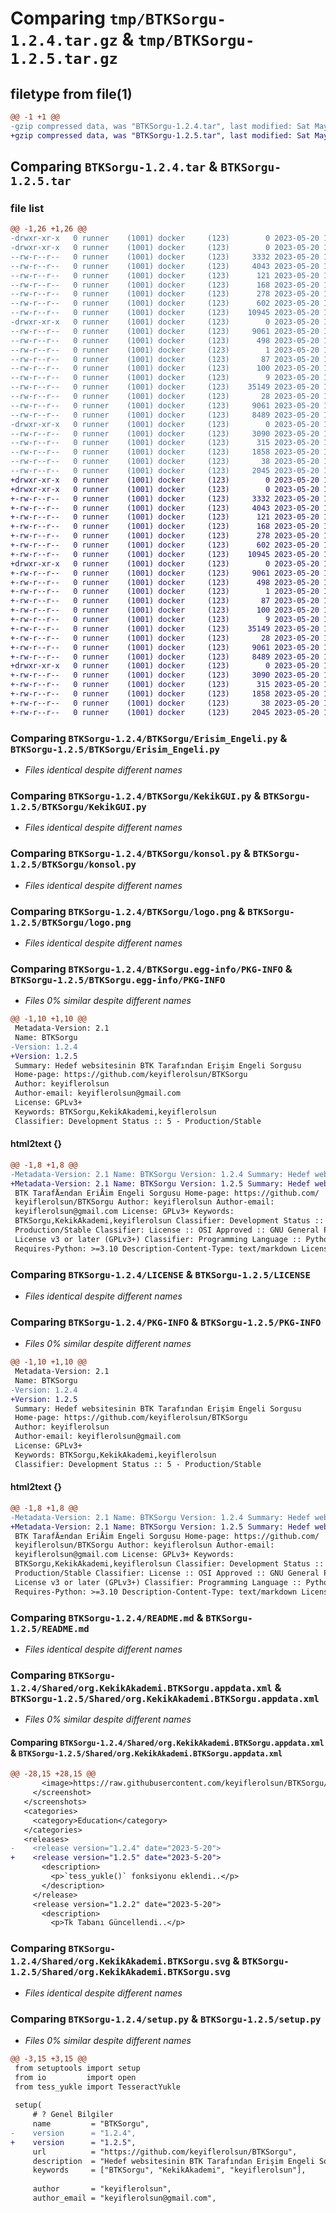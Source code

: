 # Comparing `tmp/BTKSorgu-1.2.4.tar.gz` & `tmp/BTKSorgu-1.2.5.tar.gz`

## filetype from file(1)

```diff
@@ -1 +1 @@
-gzip compressed data, was "BTKSorgu-1.2.4.tar", last modified: Sat May 20 18:52:06 2023, max compression
+gzip compressed data, was "BTKSorgu-1.2.5.tar", last modified: Sat May 20 18:55:06 2023, max compression
```

## Comparing `BTKSorgu-1.2.4.tar` & `BTKSorgu-1.2.5.tar`

### file list

```diff
@@ -1,26 +1,26 @@
-drwxr-xr-x   0 runner    (1001) docker     (123)        0 2023-05-20 18:52:06.793984 BTKSorgu-1.2.4/
-drwxr-xr-x   0 runner    (1001) docker     (123)        0 2023-05-20 18:52:06.793984 BTKSorgu-1.2.4/BTKSorgu/
--rw-r--r--   0 runner    (1001) docker     (123)     3332 2023-05-20 18:51:20.000000 BTKSorgu-1.2.4/BTKSorgu/Erisim_Engeli.py
--rw-r--r--   0 runner    (1001) docker     (123)     4043 2023-05-20 18:51:20.000000 BTKSorgu-1.2.4/BTKSorgu/KekikGUI.py
--rw-r--r--   0 runner    (1001) docker     (123)      121 2023-05-20 18:51:20.000000 BTKSorgu-1.2.4/BTKSorgu/__init__.py
--rw-r--r--   0 runner    (1001) docker     (123)      168 2023-05-20 18:51:20.000000 BTKSorgu-1.2.4/BTKSorgu/arayuz.py
--rw-r--r--   0 runner    (1001) docker     (123)      278 2023-05-20 18:51:20.000000 BTKSorgu-1.2.4/BTKSorgu/ekstra.py
--rw-r--r--   0 runner    (1001) docker     (123)      602 2023-05-20 18:51:20.000000 BTKSorgu-1.2.4/BTKSorgu/konsol.py
--rw-r--r--   0 runner    (1001) docker     (123)    10945 2023-05-20 18:51:20.000000 BTKSorgu-1.2.4/BTKSorgu/logo.png
-drwxr-xr-x   0 runner    (1001) docker     (123)        0 2023-05-20 18:52:06.793984 BTKSorgu-1.2.4/BTKSorgu.egg-info/
--rw-r--r--   0 runner    (1001) docker     (123)     9061 2023-05-20 18:51:45.000000 BTKSorgu-1.2.4/BTKSorgu.egg-info/PKG-INFO
--rw-r--r--   0 runner    (1001) docker     (123)      498 2023-05-20 18:51:45.000000 BTKSorgu-1.2.4/BTKSorgu.egg-info/SOURCES.txt
--rw-r--r--   0 runner    (1001) docker     (123)        1 2023-05-20 18:51:45.000000 BTKSorgu-1.2.4/BTKSorgu.egg-info/dependency_links.txt
--rw-r--r--   0 runner    (1001) docker     (123)       87 2023-05-20 18:51:45.000000 BTKSorgu-1.2.4/BTKSorgu.egg-info/entry_points.txt
--rw-r--r--   0 runner    (1001) docker     (123)      100 2023-05-20 18:51:45.000000 BTKSorgu-1.2.4/BTKSorgu.egg-info/requires.txt
--rw-r--r--   0 runner    (1001) docker     (123)        9 2023-05-20 18:51:45.000000 BTKSorgu-1.2.4/BTKSorgu.egg-info/top_level.txt
--rw-r--r--   0 runner    (1001) docker     (123)    35149 2023-05-20 18:51:20.000000 BTKSorgu-1.2.4/LICENSE
--rw-r--r--   0 runner    (1001) docker     (123)       28 2023-05-20 18:51:20.000000 BTKSorgu-1.2.4/MANIFEST.in
--rw-r--r--   0 runner    (1001) docker     (123)     9061 2023-05-20 18:52:06.793984 BTKSorgu-1.2.4/PKG-INFO
--rw-r--r--   0 runner    (1001) docker     (123)     8489 2023-05-20 18:51:20.000000 BTKSorgu-1.2.4/README.md
-drwxr-xr-x   0 runner    (1001) docker     (123)        0 2023-05-20 18:52:06.793984 BTKSorgu-1.2.4/Shared/
--rw-r--r--   0 runner    (1001) docker     (123)     3090 2023-05-20 18:51:20.000000 BTKSorgu-1.2.4/Shared/org.KekikAkademi.BTKSorgu.appdata.xml
--rw-r--r--   0 runner    (1001) docker     (123)      315 2023-05-20 18:51:20.000000 BTKSorgu-1.2.4/Shared/org.KekikAkademi.BTKSorgu.desktop
--rw-r--r--   0 runner    (1001) docker     (123)     1858 2023-05-20 18:51:20.000000 BTKSorgu-1.2.4/Shared/org.KekikAkademi.BTKSorgu.svg
--rw-r--r--   0 runner    (1001) docker     (123)       38 2023-05-20 18:52:06.793984 BTKSorgu-1.2.4/setup.cfg
--rw-r--r--   0 runner    (1001) docker     (123)     2045 2023-05-20 18:51:20.000000 BTKSorgu-1.2.4/setup.py
+drwxr-xr-x   0 runner    (1001) docker     (123)        0 2023-05-20 18:55:06.547824 BTKSorgu-1.2.5/
+drwxr-xr-x   0 runner    (1001) docker     (123)        0 2023-05-20 18:55:06.547824 BTKSorgu-1.2.5/BTKSorgu/
+-rw-r--r--   0 runner    (1001) docker     (123)     3332 2023-05-20 18:54:27.000000 BTKSorgu-1.2.5/BTKSorgu/Erisim_Engeli.py
+-rw-r--r--   0 runner    (1001) docker     (123)     4043 2023-05-20 18:54:27.000000 BTKSorgu-1.2.5/BTKSorgu/KekikGUI.py
+-rw-r--r--   0 runner    (1001) docker     (123)      121 2023-05-20 18:54:27.000000 BTKSorgu-1.2.5/BTKSorgu/__init__.py
+-rw-r--r--   0 runner    (1001) docker     (123)      168 2023-05-20 18:54:27.000000 BTKSorgu-1.2.5/BTKSorgu/arayuz.py
+-rw-r--r--   0 runner    (1001) docker     (123)      278 2023-05-20 18:54:27.000000 BTKSorgu-1.2.5/BTKSorgu/ekstra.py
+-rw-r--r--   0 runner    (1001) docker     (123)      602 2023-05-20 18:54:27.000000 BTKSorgu-1.2.5/BTKSorgu/konsol.py
+-rw-r--r--   0 runner    (1001) docker     (123)    10945 2023-05-20 18:54:27.000000 BTKSorgu-1.2.5/BTKSorgu/logo.png
+drwxr-xr-x   0 runner    (1001) docker     (123)        0 2023-05-20 18:55:06.547824 BTKSorgu-1.2.5/BTKSorgu.egg-info/
+-rw-r--r--   0 runner    (1001) docker     (123)     9061 2023-05-20 18:54:48.000000 BTKSorgu-1.2.5/BTKSorgu.egg-info/PKG-INFO
+-rw-r--r--   0 runner    (1001) docker     (123)      498 2023-05-20 18:54:48.000000 BTKSorgu-1.2.5/BTKSorgu.egg-info/SOURCES.txt
+-rw-r--r--   0 runner    (1001) docker     (123)        1 2023-05-20 18:54:48.000000 BTKSorgu-1.2.5/BTKSorgu.egg-info/dependency_links.txt
+-rw-r--r--   0 runner    (1001) docker     (123)       87 2023-05-20 18:54:48.000000 BTKSorgu-1.2.5/BTKSorgu.egg-info/entry_points.txt
+-rw-r--r--   0 runner    (1001) docker     (123)      100 2023-05-20 18:54:48.000000 BTKSorgu-1.2.5/BTKSorgu.egg-info/requires.txt
+-rw-r--r--   0 runner    (1001) docker     (123)        9 2023-05-20 18:54:48.000000 BTKSorgu-1.2.5/BTKSorgu.egg-info/top_level.txt
+-rw-r--r--   0 runner    (1001) docker     (123)    35149 2023-05-20 18:54:27.000000 BTKSorgu-1.2.5/LICENSE
+-rw-r--r--   0 runner    (1001) docker     (123)       28 2023-05-20 18:54:27.000000 BTKSorgu-1.2.5/MANIFEST.in
+-rw-r--r--   0 runner    (1001) docker     (123)     9061 2023-05-20 18:55:06.547824 BTKSorgu-1.2.5/PKG-INFO
+-rw-r--r--   0 runner    (1001) docker     (123)     8489 2023-05-20 18:54:27.000000 BTKSorgu-1.2.5/README.md
+drwxr-xr-x   0 runner    (1001) docker     (123)        0 2023-05-20 18:55:06.547824 BTKSorgu-1.2.5/Shared/
+-rw-r--r--   0 runner    (1001) docker     (123)     3090 2023-05-20 18:54:27.000000 BTKSorgu-1.2.5/Shared/org.KekikAkademi.BTKSorgu.appdata.xml
+-rw-r--r--   0 runner    (1001) docker     (123)      315 2023-05-20 18:54:27.000000 BTKSorgu-1.2.5/Shared/org.KekikAkademi.BTKSorgu.desktop
+-rw-r--r--   0 runner    (1001) docker     (123)     1858 2023-05-20 18:54:27.000000 BTKSorgu-1.2.5/Shared/org.KekikAkademi.BTKSorgu.svg
+-rw-r--r--   0 runner    (1001) docker     (123)       38 2023-05-20 18:55:06.547824 BTKSorgu-1.2.5/setup.cfg
+-rw-r--r--   0 runner    (1001) docker     (123)     2045 2023-05-20 18:54:27.000000 BTKSorgu-1.2.5/setup.py
```

### Comparing `BTKSorgu-1.2.4/BTKSorgu/Erisim_Engeli.py` & `BTKSorgu-1.2.5/BTKSorgu/Erisim_Engeli.py`

 * *Files identical despite different names*

### Comparing `BTKSorgu-1.2.4/BTKSorgu/KekikGUI.py` & `BTKSorgu-1.2.5/BTKSorgu/KekikGUI.py`

 * *Files identical despite different names*

### Comparing `BTKSorgu-1.2.4/BTKSorgu/konsol.py` & `BTKSorgu-1.2.5/BTKSorgu/konsol.py`

 * *Files identical despite different names*

### Comparing `BTKSorgu-1.2.4/BTKSorgu/logo.png` & `BTKSorgu-1.2.5/BTKSorgu/logo.png`

 * *Files identical despite different names*

### Comparing `BTKSorgu-1.2.4/BTKSorgu.egg-info/PKG-INFO` & `BTKSorgu-1.2.5/BTKSorgu.egg-info/PKG-INFO`

 * *Files 0% similar despite different names*

```diff
@@ -1,10 +1,10 @@
 Metadata-Version: 2.1
 Name: BTKSorgu
-Version: 1.2.4
+Version: 1.2.5
 Summary: Hedef websitesinin BTK Tarafından Erişim Engeli Sorgusu
 Home-page: https://github.com/keyiflerolsun/BTKSorgu
 Author: keyiflerolsun
 Author-email: keyiflerolsun@gmail.com
 License: GPLv3+
 Keywords: BTKSorgu,KekikAkademi,keyiflerolsun
 Classifier: Development Status :: 5 - Production/Stable
```

#### html2text {}

```diff
@@ -1,8 +1,8 @@
-Metadata-Version: 2.1 Name: BTKSorgu Version: 1.2.4 Summary: Hedef websitesinin
+Metadata-Version: 2.1 Name: BTKSorgu Version: 1.2.5 Summary: Hedef websitesinin
 BTK TarafÄ±ndan EriÅim Engeli Sorgusu Home-page: https://github.com/
 keyiflerolsun/BTKSorgu Author: keyiflerolsun Author-email:
 keyiflerolsun@gmail.com License: GPLv3+ Keywords:
 BTKSorgu,KekikAkademi,keyiflerolsun Classifier: Development Status :: 5 -
 Production/Stable Classifier: License :: OSI Approved :: GNU General Public
 License v3 or later (GPLv3+) Classifier: Programming Language :: Python :: 3
 Requires-Python: >=3.10 Description-Content-Type: text/markdown License-File:
```

### Comparing `BTKSorgu-1.2.4/LICENSE` & `BTKSorgu-1.2.5/LICENSE`

 * *Files identical despite different names*

### Comparing `BTKSorgu-1.2.4/PKG-INFO` & `BTKSorgu-1.2.5/PKG-INFO`

 * *Files 0% similar despite different names*

```diff
@@ -1,10 +1,10 @@
 Metadata-Version: 2.1
 Name: BTKSorgu
-Version: 1.2.4
+Version: 1.2.5
 Summary: Hedef websitesinin BTK Tarafından Erişim Engeli Sorgusu
 Home-page: https://github.com/keyiflerolsun/BTKSorgu
 Author: keyiflerolsun
 Author-email: keyiflerolsun@gmail.com
 License: GPLv3+
 Keywords: BTKSorgu,KekikAkademi,keyiflerolsun
 Classifier: Development Status :: 5 - Production/Stable
```

#### html2text {}

```diff
@@ -1,8 +1,8 @@
-Metadata-Version: 2.1 Name: BTKSorgu Version: 1.2.4 Summary: Hedef websitesinin
+Metadata-Version: 2.1 Name: BTKSorgu Version: 1.2.5 Summary: Hedef websitesinin
 BTK TarafÄ±ndan EriÅim Engeli Sorgusu Home-page: https://github.com/
 keyiflerolsun/BTKSorgu Author: keyiflerolsun Author-email:
 keyiflerolsun@gmail.com License: GPLv3+ Keywords:
 BTKSorgu,KekikAkademi,keyiflerolsun Classifier: Development Status :: 5 -
 Production/Stable Classifier: License :: OSI Approved :: GNU General Public
 License v3 or later (GPLv3+) Classifier: Programming Language :: Python :: 3
 Requires-Python: >=3.10 Description-Content-Type: text/markdown License-File:
```

### Comparing `BTKSorgu-1.2.4/README.md` & `BTKSorgu-1.2.5/README.md`

 * *Files identical despite different names*

### Comparing `BTKSorgu-1.2.4/Shared/org.KekikAkademi.BTKSorgu.appdata.xml` & `BTKSorgu-1.2.5/Shared/org.KekikAkademi.BTKSorgu.appdata.xml`

 * *Files 0% similar despite different names*

#### Comparing `BTKSorgu-1.2.4/Shared/org.KekikAkademi.BTKSorgu.appdata.xml` & `BTKSorgu-1.2.5/Shared/org.KekikAkademi.BTKSorgu.appdata.xml`

```diff
@@ -28,15 +28,15 @@
       <image>https://raw.githubusercontent.com/keyiflerolsun/BTKSorgu/main/.github/icons/SS.png</image>
     </screenshot>
   </screenshots>
   <categories>
     <category>Education</category>
   </categories>
   <releases>
-    <release version="1.2.4" date="2023-5-20">
+    <release version="1.2.5" date="2023-5-20">
       <description>
         <p>`tess_yukle()` fonksiyonu eklendi..</p>
       </description>
     </release>
     <release version="1.2.2" date="2023-5-20">
       <description>
         <p>Tk Tabanı Güncellendi..</p>
```

### Comparing `BTKSorgu-1.2.4/Shared/org.KekikAkademi.BTKSorgu.svg` & `BTKSorgu-1.2.5/Shared/org.KekikAkademi.BTKSorgu.svg`

 * *Files identical despite different names*

### Comparing `BTKSorgu-1.2.4/setup.py` & `BTKSorgu-1.2.5/setup.py`

 * *Files 0% similar despite different names*

```diff
@@ -3,15 +3,15 @@
 from setuptools import setup
 from io         import open
 from tess_yukle import TesseractYukle
 
 setup(
     # ? Genel Bilgiler
     name         = "BTKSorgu",
-    version      = "1.2.4",
+    version      = "1.2.5",
     url          = "https://github.com/keyiflerolsun/BTKSorgu",
     description  = "Hedef websitesinin BTK Tarafından Erişim Engeli Sorgusu",
     keywords     = ["BTKSorgu", "KekikAkademi", "keyiflerolsun"],
 
     author       = "keyiflerolsun",
     author_email = "keyiflerolsun@gmail.com",
```

